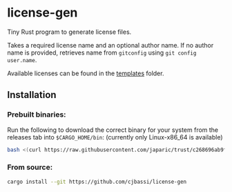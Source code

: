 # license-gen

Tiny Rust program to generate license files.

Takes a required license name and an optional author name. If no author name is provided, retrieves name from `gitconfig` using `git config user.name`.

Available licenses can be found in the [templates](./templates) folder.

## Installation

### Prebuilt binaries:

Run the following to download the correct binary for your system from the releases tab into `$CARGO_HOME/bin`: (currently only Linux-x86_64 is available)

```bash
bash <(curl https://raw.githubusercontent.com/japaric/trust/c268696ab9f054e1092f195dddeead2420c04261/install.sh) -f --git cjbassi/license-gen
```

### From source:

```bash
cargo install --git https://github.com/cjbassi/license-gen
```
